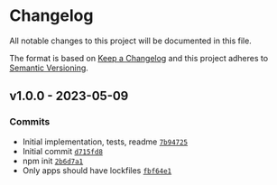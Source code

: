 # Changelog

All notable changes to this project will be documented in this file.

The format is based on [Keep a Changelog](https://keepachangelog.com/en/1.0.0/)
and this project adheres to [Semantic Versioning](https://semver.org/spec/v2.0.0.html).

## v1.0.0 - 2023-05-09

### Commits

- Initial implementation, tests, readme [`7b94725`](https://github.com/inspect-js/has-override-mistake/commit/7b94725b06b13dfee37f785b1749c9a4435a8e39)
- Initial commit [`d715fd8`](https://github.com/inspect-js/has-override-mistake/commit/d715fd8901ec50676db20cd530e5c3b8dbe81a58)
- npm init [`2b6d7a1`](https://github.com/inspect-js/has-override-mistake/commit/2b6d7a13e53058edc73c5477a0a5a94224a9af82)
- Only apps should have lockfiles [`fbf64e1`](https://github.com/inspect-js/has-override-mistake/commit/fbf64e1b8185ad939b3760599fd0e4b6df2ee55c)
